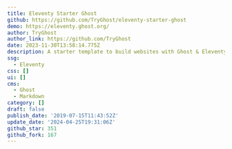 ```yaml
---
title: Eleventy Starter Ghost
github: https://github.com/TryGhost/eleventy-starter-ghost
demo: https://eleventy.ghost.org/
author: TryGhost
author_link: https://github.com/TryGhost
date: 2023-11-30T13:58:14.775Z
description: A starter template to build websites with Ghost & Eleventy
ssg:
  - Eleventy
css: []
ui: []
cms:
  - Ghost
  - Markdown
category: []
draft: false
publish_date: '2019-07-15T11:43:52Z'
update_date: '2024-04-25T19:31:06Z'
github_star: 351
github_fork: 167
---
```

